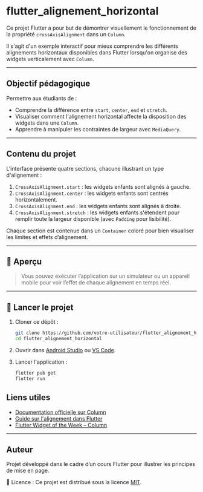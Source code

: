 # flutter_alignement_horizontal

Ce projet Flutter a pour but de démontrer visuellement le fonctionnement de la propriété `crossAxisAlignment` dans un `Column`.

Il s'agit d'un exemple interactif pour mieux comprendre les différents alignements horizontaux disponibles dans Flutter lorsqu'on organise des widgets verticalement avec `Column`.

---

## Objectif pédagogique

Permettre aux étudiants de :

- Comprendre la différence entre `start`, `center`, `end` et `stretch`.
- Visualiser comment l'alignement horizontal affecte la disposition des widgets dans une `Column`.
- Apprendre à manipuler les contraintes de largeur avec `MediaQuery`.

---

## Contenu du projet

L'interface présente quatre sections, chacune illustrant un type d'alignement :

1. `CrossAxisAlignment.start` : les widgets enfants sont alignés à gauche.
2. `CrossAxisAlignment.center` : les widgets enfants sont centrés horizontalement.
3. `CrossAxisAlignment.end` : les widgets enfants sont alignés à droite.
4. `CrossAxisAlignment.stretch` : les widgets enfants s'étendent pour remplir toute la largeur disponible (avec `Padding` pour lisibilité).

Chaque section est contenue dans un `Container` coloré pour bien visualiser les limites et effets d’alignement.

---

## 📸 Aperçu

> Vous pouvez exécuter l’application sur un simulateur ou un appareil mobile pour voir l’effet de chaque alignement en temps réel.

---

## 🚀 Lancer le projet

1. Cloner ce dépôt :
   ```bash
   git clone https://github.com/votre-utilisateur/flutter_alignement_horizontal.git
   cd flutter_alignement_horizontal
   ```
2. Ouvrir dans [Android Studio](https://developer.android.com/studio) ou [VS Code](https://code.visualstudio.com/).

3. Lancer l'application :
   ```bash
   flutter pub get
   flutter run
   ```
## Liens utiles

- [Documentation officielle sur Column](https://api.flutter.dev/flutter/widgets/Column-class.html)
- [Guide sur l'alignement dans Flutter](https://flutter.dev/docs/development/ui/layout#aligning-widgets)
- [Flutter Widget of the Week – Column](https://www.youtube.com/watch?v=JLGgk4XbtaE)

---

## Auteur

Projet développé dans le cadre d’un cours Flutter pour illustrer les principes de mise en page.

📄 Licence : Ce projet est distribué sous la licence [MIT](LICENSE).
